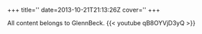 +++
title=''
date=2013-10-21T21:13:26Z
cover=''
+++

All content belongs to GlennBeck.
{{< youtube qB8OYVjD3yQ >}}
